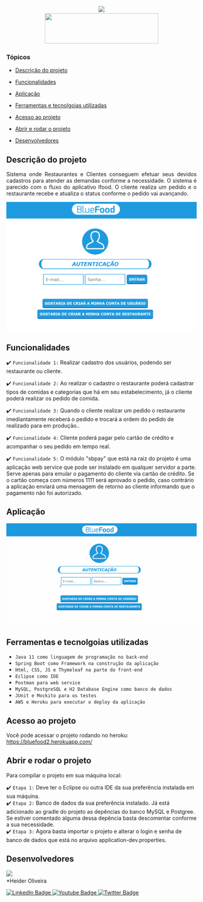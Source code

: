 <p align="center">

<img src="https://media.giphy.com/media/M9gbBd9nbDrOTu1Mqx/giphy.gif" width="100"/>
 <br>
<img src="http://img.shields.io/static/v1?label=STATUS&message=PROJETO%20CONCLUIDO&color=GREEN&style=for-the-badge" width="300" height="80"/>
</p>

### Tópicos 

- [Descrição do projeto](#descrição-do-projeto)

- [Funcionalidades](#funcionalidades)

- [Aplicação](#aplicação)

- [Ferramentas e tecnolgoias utilizadas](#ferramentas-e-tecnolgoias-utilizadas)

- [Acesso ao projeto](#acesso-ao-projeto)

- [Abrir e rodar o projeto](#abrir-e-rodar-o-projeto)

- [Desenvolvedores](#desenvolvedores)

## Descrição do projeto 

<p align="justify">
Sistema onde Restaurantes e Clientes conseguem efetuar seus devidos cadastros para atender as demandas conforme a necessidade. O sistema é parecido com o fluxo do  aplicativo Ifood. O cliente realiza um pedido e o restaurante recebe e atualiza o status conforme o pedido vai avançando.
 
![](https://raw.githubusercontent.com/Heider1988/arquivos_imagens/main/tela-login-bluefood.png?token=GHSAT0AAAAAABVERTCP62M4FXUQAQ4RKXRIYUY3ZXA)

</p>



## Funcionalidades

:heavy_check_mark: `Funcionalidade 1:` Realizar cadastro dos usuários, podendo ser restaurante ou cliente.

:heavy_check_mark: `Funcionalidade 2:` Ao realizar o cadastro o restaurante poderá cadastrar tipos de comidas e categorias que há em seu estabelecimento, já o cliente poderá realizar os pedido de comida.

:heavy_check_mark: `Funcionalidade 3:` Quando o cliente realizar um pedido o restaurante imediantamente receberá o pedido e trocará a ordem do pedido de realizado para em produção..

:heavy_check_mark: `Funcionalidade 4:` Cliente poderá pagar pelo cartão de crédito e acompanhar o seu pedido em tempo real.

:heavy_check_mark: `Funcionalidade 5:` O módulo "sbpay" que está na raiz do projeto é uma aplicação web service que pode ser instalado em qualquer servidor a parte. Serve apenas para emular o pagamento do cliente via cartão de crédito. Se o cartão começa com números 1111 será aprovado o pedido, caso contrário a aplicação enviará uma mensagem de retorno ao cliente informando que o pagamento não foi autorizado.

## Aplicação

<div align="center">

 ![](https://raw.githubusercontent.com/Heider1988/arquivos_imagens/main/gif-bluefood.gif?token=GHSAT0AAAAAABVERTCOWVZ7KK7OJJUFJXJ4YUY3ZEQ)

</div>

###

## Ferramentas e tecnolgoias utilizadas

- ``Java 11 como linguagem de programação no back-end``
- ``Spring Boot como Framework na construção da aplicação``
- ``Html, CSS, JS e Thymeleaf na parte do front-end``
- ``Eclipse como IDE``
- ``Postman para web service``
- ``MySQL, PostgreSQL e H2 Database Engine como banco de dados``
- ``JUnit e Mockito para os testes``
- ``AWS e Heroku para executar o deploy da aplicação``

###


## Acesso ao projeto

Você pode acessar o projeto rodando no heroku: https://bluefood2.herokuapp.com/

## Abrir e rodar o projeto

Para compilar o projeto em sua máquina local:

:heavy_check_mark: `Etapa 1:` Deve ter o Eclipse ou outra IDE da sua preferência instalada em sua máquina.
</br>
:heavy_check_mark: `Etapa 2:` Banco de dados da sua preferência instalado. Já está adicionado ao gradle do projeto as depências do banco MySQL e Postgree. Se estiver comentado alguma dessa depência basta descomentar conforme a sua necessidade.
</br>
:heavy_check_mark: `Etapa 3:` Agora basta importar o projeto e alterar o login e senha de banco de dados que está no arquivo application-dev.properties.

## Desenvolvedores
<p>
<img src="https://avatars.githubusercontent.com/u/33627744?v=4" width=115>
<br>
 *Heider Oliveira  
</p>

<div id="badges">
  <a href="https://www.linkedin.com/in/heider1988/">
    <img src="https://img.shields.io/badge/LinkedIn-blue?style=for-the-badge&logo=linkedin&logoColor=white" alt="LinkedIn Badge"/>
  </a>
  <a href="your-youtube-URL">
    <img src="https://img.shields.io/badge/YouTube-red?style=for-the-badge&logo=youtube&logoColor=white" alt="Youtube Badge"/>
  </a>
  <a href="https://twitter.com/heideroliver">
    <img src="https://img.shields.io/badge/Twitter-blue?style=for-the-badge&logo=twitter&logoColor=white" alt="Twitter Badge"/>
  </a>
</div>


